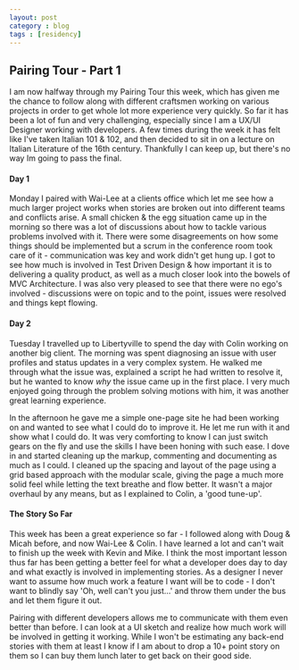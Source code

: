 ```yaml
---
layout: post
category : blog
tags : [residency]
---
```

<h2>Pairing Tour - Part 1</h2>
<p>I am now halfway through my Pairing Tour this week, which has given me the chance to follow along with different craftsmen working on various projects in order to get whole lot more experience very quickly.  So far it has been a lot of fun and very challenging, especially since I am a UX/UI Designer working with developers. A few times during the week it has felt like I've taken Italian 101 &amp; 102, and then decided to sit in on a lecture on Italian Literature of the 16th century. Thankfully I can keep up, but there's no way Im going to pass the final.</p>
<h4>Day 1</h4>
<p>Monday I paired with Wai-Lee at a clients office which let me see how a much larger project works when stories are broken out into different teams and conflicts arise. A small chicken &amp; the egg situation came up in the morning so there was a lot of discussions about how to tackle various problems involved with it.  There were some disagreements on how some things should be implemented but a scrum in the conference room took care of it - communication was key and work didn't get hung up. I got to see how much is involved in Test Driven Design &amp; how important it is to delivering a quality product, as well as a much closer look into the bowels of MVC Architecture. I was also very pleased to see that there were no ego's involved - discussions were on topic and to the point, issues were resolved and things kept flowing.</p>
<h4>Day 2</h4>
<p>Tuesday I travelled up to Libertyville to spend the day with Colin working on another big client. The morning was spent diagnosing an issue with user profiles and status updates in a very complex system. He walked me through what the issue was, explained a script he had written to resolve it, but he wanted to know <i>why</i> the issue came up in the first place.  I very much enjoyed going through the problem solving motions with him, it was another great learning experience.</p>
<p>In the afternoon he gave me a simple one-page site he had been working on and wanted to see what I could do to improve it. He let me run with it and show what I could do. It was very comforting to know I can just switch gears on the fly and use the skills I have been honing with such ease. I dove in and started cleaning up the markup, commenting and documenting as much as I could.  I cleaned up the spacing and layout of the page using a grid based approach with the modular scale, giving the page a much more solid feel while letting the text breathe and flow better. It wasn't a major overhaul by any means, but as I explained to Colin, a 'good tune-up'.</p>
<h4>The Story So Far</h4>
<p>This week has been a great experience so far - I followed along with Doug &amp; Micah before, and now Wai-Lee &amp; Colin. I have learned a lot and can't wait to finish up the week with Kevin and Mike.  I think the most important lesson thus far has been getting a better feel for what a developer does day to day and what exactly is involved in implementing stories. As a designer I never want to assume how much work a feature I want will be to code - I don't want to blindly say 'Oh, well can't you just...' and throw them under the bus and let them figure it out.</p>
<p>Pairing with different developers allows me to communicate with them even better than before. I can look at a UI sketch and realize how much work will be involved in getting it working. While I won't be estimating any back-end stories with them at least I know if I am about to drop a 10+ point story on them so I can buy them lunch later to get back on their good side.</p>

